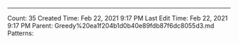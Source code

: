 ---
Count: 35
Created Time: Feb 22, 2021 9:17 PM
Last Edit Time: Feb 22, 2021 9:17 PM
Parent: Greedy%20ea1f204b1d0b40e89fdb87f6dc8055d3.md
Patterns: 
